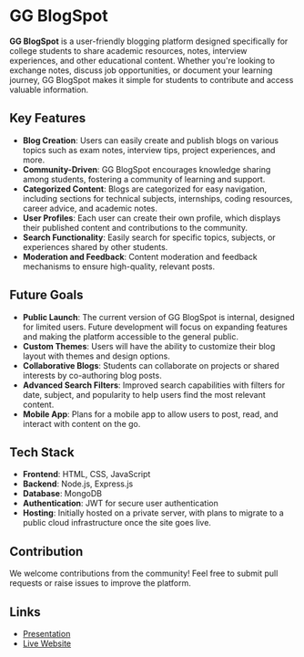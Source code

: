 
# GG BlogSpot

**GG BlogSpot** is a user-friendly blogging platform designed specifically for college students to share academic resources, notes, interview experiences, and other educational content. Whether you're looking to exchange notes, discuss job opportunities, or document your learning journey, GG BlogSpot makes it simple for students to contribute and access valuable information.

## Key Features

- **Blog Creation**: Users can easily create and publish blogs on various topics such as exam notes, interview tips, project experiences, and more.
- **Community-Driven**: GG BlogSpot encourages knowledge sharing among students, fostering a community of learning and support.
- **Categorized Content**: Blogs are categorized for easy navigation, including sections for technical subjects, internships, coding resources, career advice, and academic notes.
- **User Profiles**: Each user can create their own profile, which displays their published content and contributions to the community.
- **Search Functionality**: Easily search for specific topics, subjects, or experiences shared by other students.
- **Moderation and Feedback**: Content moderation and feedback mechanisms to ensure high-quality, relevant posts.

## Future Goals

- **Public Launch**: The current version of GG BlogSpot is internal, designed for limited users. Future development will focus on expanding features and making the platform accessible to the general public.
- **Custom Themes**: Users will have the ability to customize their blog layout with themes and design options.
- **Collaborative Blogs**: Students can collaborate on projects or shared interests by co-authoring blog posts.
- **Advanced Search Filters**: Improved search capabilities with filters for date, subject, and popularity to help users find the most relevant content.
- **Mobile App**: Plans for a mobile app to allow users to post, read, and interact with content on the go.

## Tech Stack

- **Frontend**: HTML, CSS, JavaScript
- **Backend**: Node.js, Express.js
- **Database**: MongoDB
- **Authentication**: JWT for secure user authentication
- **Hosting**: Initially hosted on a private server, with plans to migrate to a public cloud infrastructure once the site goes live.

## Contribution

We welcome contributions from the community! Feel free to submit pull requests or raise issues to improve the platform.

## Links

- [Presentation](https://docs.google.com/presentation/d/19UJrBLdS9GKnhHS_NYplKepLSHYZPTjE/edit?usp=sharing&ouid=109344924427890006362&rtpof=true&sd=true)  
- [Live Website](https://martin04-ggblogspot.herokuapp.com/)